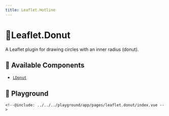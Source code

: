 ```yaml
---
title: Leaflet.Hotline
---
```


# 🔌Leaflet.Donut

A Leaflet plugin for drawing circles with an inner radius (donut).

## 🧩 Available Components

- [`LDonut`](/plugins/leaflet.donut/l-donut)

## 🧪 Playground

<div class="demo">
    <demo-leaflet.donut-index />
</div>

```vue
<!--@include: ../../../playground/app/pages/leaflet.donut/index.vue -->
```